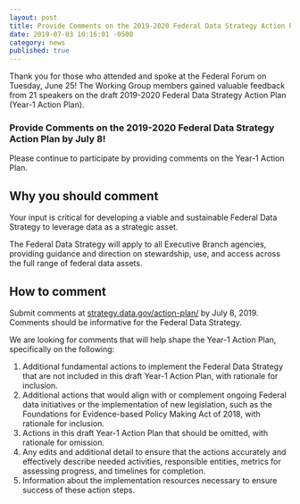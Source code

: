 ```yaml
---
layout: post
title: Provide Comments on the 2019-2020 Federal Data Strategy Action Plan by July 8
date: 2019-07-03 10:16:01 -0500
category: news
published: true
---
```


Thank you for those who attended and spoke at the Federal Forum on Tuesday, June 25! The Working Group members gained valuable feedback from 21 speakers on the draft 2019-2020 Federal Data Strategy Action Plan (Year-1 Action Plan).

### Provide Comments on the 2019-2020 Federal Data Strategy Action Plan by July 8!

Please continue to participate by providing comments on the Year-1 Action Plan.

## Why you should comment

Your input is critical for developing a viable and sustainable Federal Data Strategy to leverage data as a strategic asset.

The Federal Data Strategy will apply to all Executive Branch agencies, providing guidance and direction on stewardship, use, and access across the full range of federal data assets.

## How to comment

Submit comments at [strategy.data.gov/action-plan/](https://strategy.data.gov/action-plan/) by July 8, 2019. Comments should be informative for the Federal Data Strategy.

We are looking for comments that will help shape the Year-1 Action Plan, specifically on the following:
1. Additional fundamental actions to implement the Federal Data Strategy that are not included in this draft Year-1 Action Plan, with rationale for inclusion.
2. Additional actions that would align with or complement ongoing Federal data initiatives or the implementation of new legislation, such as the Foundations for Evidence-based Policy Making Act of 2018, with rationale for inclusion.
3. Actions in this draft Year-1 Action Plan that should be omitted, with rationale for omission.
4. Any edits and additional detail to ensure that the actions accurately and effectively describe needed activities, responsible entities, metrics for assessing progress, and timelines for completion.
5. Information about the implementation resources necessary to ensure success of these action steps.

